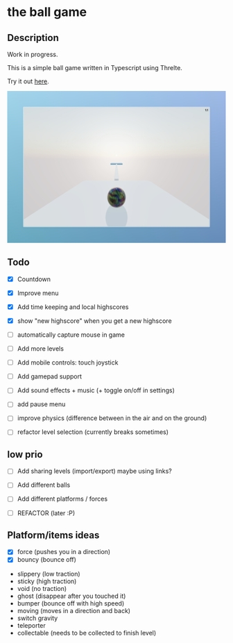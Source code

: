 # the ball game

## Description

Work in progress.

This is a simple ball game written in Typescript using Threlte.

Try it out [here](https://flo-bit.github.io/ball-game/).

![screenshot](./screenshot.png)

## Todo

- [x] Countdown
- [x] Improve menu
- [x] Add time keeping and local highscores
- [x] show "new highscore" when you get a new highscore

- [ ] automatically capture mouse in game
- [ ] Add more levels
- [ ] Add mobile controls: touch joystick
- [ ] Add gamepad support
- [ ] Add sound effects + music (+ toggle on/off in settings)
- [ ] add pause menu
- [ ] improve physics (difference between in the air and on the ground)
- [ ] refactor level selection (currently breaks sometimes)

## low prio

- [ ] Add sharing levels (import/export) maybe using links?
- [ ] Add different balls
- [ ] Add different platforms / forces
- [ ] REFACTOR (later :P)


## Platform/items ideas

- [x] force (pushes you in a direction)
- [x] bouncy (bounce off)
- slippery (low traction)
- sticky (high traction)
- void (no traction)
- ghost (disappear after you touched it)
- bumper (bounce off with high speed)
- moving (moves in a direction and back)
- switch gravity
- teleporter
- collectable (needs to be collected to finish level)